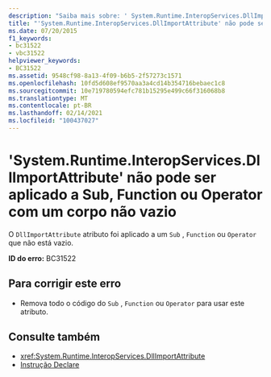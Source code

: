 ```yaml
---
description: "Saiba mais sobre: ' System.Runtime.InteropServices.DllImportAttribute ' não pode ser aplicado a um sub, função ou operador com um corpo não vazio"
title: "'System.Runtime.InteropServices.DllImportAttribute' não pode ser aplicado a Sub, Function ou Operator com um corpo não vazio"
ms.date: 07/20/2015
f1_keywords:
- bc31522
- vbc31522
helpviewer_keywords:
- BC31522
ms.assetid: 9548cf98-8a13-4f09-b6b5-2f57273c1571
ms.openlocfilehash: 10fd5d608ef9570aa3a4cd14b354716bebaec1c8
ms.sourcegitcommit: 10e719780594efc781b15295e499c66f316068b8
ms.translationtype: MT
ms.contentlocale: pt-BR
ms.lasthandoff: 02/14/2021
ms.locfileid: "100437027"
---
```

# <a name="systemruntimeinteropservicesdllimportattribute-cannot-be-applied-to-a-sub-function-or-operator-with-a-non-empty-body"></a>'System.Runtime.InteropServices.DllImportAttribute' não pode ser aplicado a Sub, Function ou Operator com um corpo não vazio

O `DllImportAttribute` atributo foi aplicado a um `Sub` , `Function` ou `Operator` que não está vazio.  
  
 **ID do erro:** BC31522  
  
## <a name="to-correct-this-error"></a>Para corrigir este erro  
  
- Remova todo o código do `Sub` , `Function` ou `Operator` para usar este atributo.  
  
## <a name="see-also"></a>Consulte também

- <xref:System.Runtime.InteropServices.DllImportAttribute>
- [Instrução Declare](../language-reference/statements/declare-statement.md)
